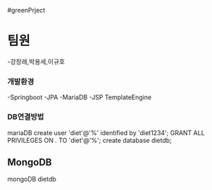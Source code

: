 #greenPrject

# 팀원
-강창래,박용세,이규호

### 개발환경
-Springboot
-JPA
-MariaDB
-JSP TemplateEngine


### DB연결방법
mariaDB
create user 'diet'@'%' identified by 'diet1234';
GRANT ALL PRIVILEGES ON *.* TO 'diet'@'%';
create database dietdb;
## MongoDB
mongoDB
dietdb

